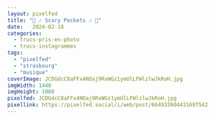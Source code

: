 ```yaml
---
layout: pixelfed
title: "🥰 🎶 Scary Pockets 🎶 🤩"
date:   2024-02-18
categories: 
  - trucs-pris-en-photo
  - trucs-instagrammes
tags: 
  - "pixelfed"
  - "strasbourg"
  - "musique"
coverImage: JCDGdcC8aFFx4NOaj9RxWGz1ymUlLFWlzlwJkRoH.jpg
imgWidth: 1440
imgHeight: 1080
pixelfed: JCDGdcC8aFFx4NOaj9RxWGz1ymUlLFWlzlwJkRoH.jpg
pixellink: https://pixelfed.social/i/web/post/664933604431697542
---
```

